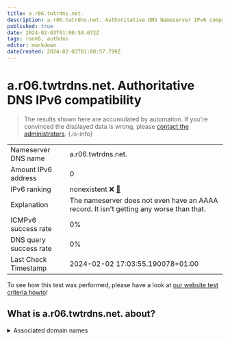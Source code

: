 ```yaml
---
title: a.r06.twtrdns.net.
description: a.r06.twtrdns.net. Authoritative DNS Nameserver IPv6 compatibility
published: true
date: 2024-02-03T01:00:59.072Z
tags: rank6, authdns
editor: markdown
dateCreated: 2024-02-03T01:00:57.799Z
---
```


# a.r06.twtrdns.net. Authoritative DNS IPv6 compatibility

> The results shown here are accumulated by automation. If you're convinced the displayed data is wrong, please [contact the administrators](/howto/chat). 
{.is-info}




|   |   |
| - | - |
| Nameserver DNS name | a.r06.twtrdns.net.
| Amount IPv6 address | 0
| IPv6 ranking | nonexistent :x: [🔗](/howto/ranking) |
| Explanation | The nameserver does not even have an AAAA record. It isn't getting any worse than that. |
| ICMPv6 success rate | 0%|
| DNS query success rate | 0% |
| Last Check Timestamp | 2024-02-02 17:03:55.190078+01:00 |

To see how this test was performed, please have a look at [our website test criteria howto](/howto/testcriteria/authdns)!


## What is a.r06.twtrdns.net. about?






<details>
<summary>Associated domain names</summary>

twitter.com

</details>
